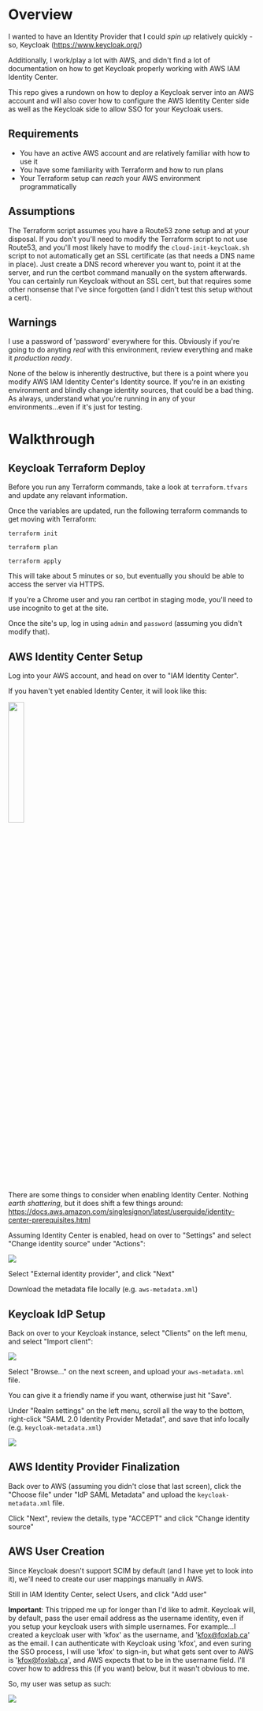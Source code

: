 # Overview
I wanted to have an Identity Provider that I could _spin up_ relatively quickly - so, Keycloak (https://www.keycloak.org/)

Additionally, I work/play a lot with AWS, and didn't find a lot of documentation on how to get Keycloak properly working with AWS IAM Identity Center.

This repo gives a rundown on how to deploy a Keycloak server into an AWS account and will also cover how to configure the AWS Identity Center side as well as the Keycloak side to allow SSO for your Keycloak users.

## Requirements

- You have an active AWS account and are relatively familiar with how to use it
- You have some familiarity with Terraform and how to run plans
- Your Terraform setup can _reach_ your AWS environment programmatically

## Assumptions
The Terraform script assumes you have a Route53 zone setup and at your disposal. If you don't you'll need to modify the Terraform script to not use Route53, and you'll most likely have to modify the ```cloud-init-keycloak.sh``` script to not automatically get an SSL certificate (as that needs a DNS name in place). Just create a DNS record wherever you want to, point it at the server, and run the certbot command manually on the system afterwards.
You can certainly run Keycloak without an SSL cert, but that requires some other nonsense that I've since forgotten (and I didn't test this setup without a cert).

## Warnings
I use a password of 'password' everywhere for this. Obviously if you're going to do anyting _real_ with this environment, review everything and make it _production ready_.

None of the below is inherently destructive, but there is a point where you modify AWS IAM Identity Center's Identity source. If you're in an existing environment and blindly change identity sources, that could be a bad thing. As always, understand what you're running in any of your environments...even if it's just for testing.

# Walkthrough

## Keycloak Terraform Deploy

Before you run any Terraform commands, take a look at ```terraform.tfvars``` and update any relavant information.

Once the variables are updated, run the following terraform commands to get moving with Terraform:

```terraform init```

```terraform plan```

```terraform apply```

This will take about 5 minutes or so, but eventually you should be able to access the server via HTTPS.

If you're a Chrome user and you ran certbot in staging mode, you'll need to use incognito to get at the site.

Once the site's up, log in using ```admin``` and ```password``` (assuming you didn't modify that).

## AWS Identity Center Setup

Log into your AWS account, and head on over to "IAM Identity Center".

If you haven't yet enabled Identity Center, it will look like this:

<img src="images/image01.jpg" height=25% width=25% ></a>

 There are some things to consider when enabling Identity Center. Nothing _earth shattering_, but it does shift a few things around: https://docs.aws.amazon.com/singlesignon/latest/userguide/identity-center-prerequisites.html

 Assuming Identity Center is enabled, head on over to "Settings" and select "Change identity source" under "Actions":

 <img src="images/image02.jpg" ></a>

Select "External identity provider", and click "Next"

Download the metadata file locally (e.g. ```aws-metadata.xml```)

## Keycloak IdP Setup

Back on over to your Keycloak instance, select "Clients" on the left menu, and select "Import client":

<img src="images/image03.jpg" ></a>

Select "Browse..." on the next screen, and upload your ```aws-metadata.xml``` file.

You can give it a friendly name if you want, otherwise just hit "Save".

Under "Realm settings" on the left menu, scroll all the way to the bottom, right-click "SAML 2.0 Identity Provider Metadat", and save that info locally (e.g. ```keycloak-metadata.xml```)

<img src="images/image04.jpg" ></a>

## AWS Identity Provider Finalization

Back over to AWS (assuming you didn't close that last screen), click the "Choose file" under "IdP SAML Metadata" and upload the ```keycloak-metadata.xml``` file.

Click "Next", review the details, type "ACCEPT" and click "Change identity source"

## AWS User Creation

Since Keycloak doesn't support SCIM by default (and I have yet to look into it), we'll need to create our user mappings manually in AWS.

Still in IAM Identity Center, select Users, and click "Add user"

__Important__: This tripped me up for longer than I'd like to admit. Keycloak will, by default, pass the user email address as the username identity, even if you setup your keycloak users with simple usernames. For example...I created a keycloak user with 'kfox' as the username, and 'kfox@foxlab.ca' as the email. I can authenticate with Keycloak using 'kfox', and even suring the SSO process, I will use 'kfox' to sign-in, but what gets sent over to AWS is 'kfox@foxlab.ca', and AWS expects that to be in the username field. I'll cover how to address this (if you want) below, but it wasn't obvious to me.

So, my user was setup as such:

<img src="images/image05.jpg" ></a>